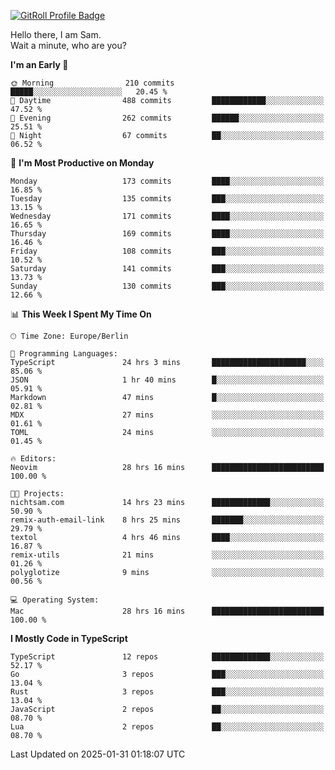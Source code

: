 <a href="https://gitroll.io/profile/u8g4G6FTZM7WSCSqTRPGSHZygT4O2" target="_blank"><img src="https://gitroll.io/api/badges/profiles/v1/u8g4G6FTZM7WSCSqTRPGSHZygT4O2?theme=nord" alt="GitRoll Profile Badge"/></a>

Hello there, I am Sam.  
Wait a minute, who are you?
  
<!--START_SECTION:waka-->
**I'm an Early 🐤** 

```text
🌞 Morning                210 commits         █████░░░░░░░░░░░░░░░░░░░░   20.45 % 
🌆 Daytime                488 commits         ████████████░░░░░░░░░░░░░   47.52 % 
🌃 Evening                262 commits         ██████░░░░░░░░░░░░░░░░░░░   25.51 % 
🌙 Night                  67 commits          ██░░░░░░░░░░░░░░░░░░░░░░░   06.52 % 
```
📅 **I'm Most Productive on Monday** 

```text
Monday                   173 commits         ████░░░░░░░░░░░░░░░░░░░░░   16.85 % 
Tuesday                  135 commits         ███░░░░░░░░░░░░░░░░░░░░░░   13.15 % 
Wednesday                171 commits         ████░░░░░░░░░░░░░░░░░░░░░   16.65 % 
Thursday                 169 commits         ████░░░░░░░░░░░░░░░░░░░░░   16.46 % 
Friday                   108 commits         ███░░░░░░░░░░░░░░░░░░░░░░   10.52 % 
Saturday                 141 commits         ███░░░░░░░░░░░░░░░░░░░░░░   13.73 % 
Sunday                   130 commits         ███░░░░░░░░░░░░░░░░░░░░░░   12.66 % 
```


📊 **This Week I Spent My Time On** 

```text
🕑︎ Time Zone: Europe/Berlin

💬 Programming Languages: 
TypeScript               24 hrs 3 mins       █████████████████████░░░░   85.06 % 
JSON                     1 hr 40 mins        █░░░░░░░░░░░░░░░░░░░░░░░░   05.91 % 
Markdown                 47 mins             █░░░░░░░░░░░░░░░░░░░░░░░░   02.81 % 
MDX                      27 mins             ░░░░░░░░░░░░░░░░░░░░░░░░░   01.61 % 
TOML                     24 mins             ░░░░░░░░░░░░░░░░░░░░░░░░░   01.45 % 

🔥 Editors: 
Neovim                   28 hrs 16 mins      █████████████████████████   100.00 % 

🐱‍💻 Projects: 
nichtsam.com             14 hrs 23 mins      █████████████░░░░░░░░░░░░   50.90 % 
remix-auth-email-link    8 hrs 25 mins       ███████░░░░░░░░░░░░░░░░░░   29.79 % 
textol                   4 hrs 46 mins       ████░░░░░░░░░░░░░░░░░░░░░   16.87 % 
remix-utils              21 mins             ░░░░░░░░░░░░░░░░░░░░░░░░░   01.26 % 
polyglotize              9 mins              ░░░░░░░░░░░░░░░░░░░░░░░░░   00.56 % 

💻 Operating System: 
Mac                      28 hrs 16 mins      █████████████████████████   100.00 % 
```

**I Mostly Code in TypeScript** 

```text
TypeScript               12 repos            █████████████░░░░░░░░░░░░   52.17 % 
Go                       3 repos             ███░░░░░░░░░░░░░░░░░░░░░░   13.04 % 
Rust                     3 repos             ███░░░░░░░░░░░░░░░░░░░░░░   13.04 % 
JavaScript               2 repos             ██░░░░░░░░░░░░░░░░░░░░░░░   08.70 % 
Lua                      2 repos             ██░░░░░░░░░░░░░░░░░░░░░░░   08.70 % 
```




 Last Updated on 2025-01-31 01:18:07 UTC
<!--END_SECTION:waka-->
